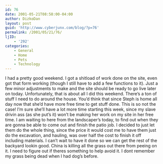 ```yaml
---
id: 76
date: 2001-05-21T08:58:00-04:00
author: DizkoDan
layout: post
guid: 'http://www.cyberjunx.com/blog/?p=76'
permalink: /2001/05/21/76/
ljID:
    - '292'
categories:
    - General
    - Home
    - Pets
    - Technology
---
```


I had a pretty good weekend. I got a shitload of work done on the site, even got that form working (though I still have to add a few functions to it). Just a few minor adjustments to make and the site should be ready to go live later on today. Unfortunately, that is about all I did this weekend. There’s a ton of stuff I need to do around the house. You’d think that since Steph is home all day now that she’d have more free time to get stuff done. This is so not the case! I’m sure she’ll have a lot more time starting this week, since my slave drivin ass (as she put’s it) won’t be making her work on my site in her free time. I am waiting to here from the landscaper’s today, to find out when they are gonna be able to come out and finish the patio job. I decided to just let them do the whole thing, since the price it would cost me to have them just do the excavation, and hauling, was over half the cost to finish it off including materials. I can’t wait to have it done so we can get the rest of the backyard lookin good. China is killing all the grass out there from peeing on it. I need to figure out if theres something to help avoid it. I dont remember my grass being dead when I had dog’s before.